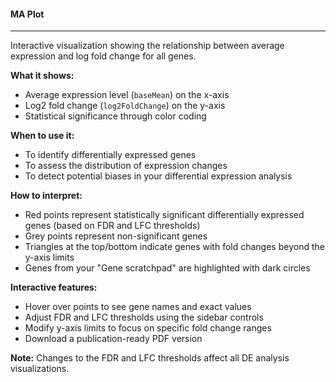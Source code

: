 #### MA Plot
------------

Interactive visualization showing the relationship between average expression and log fold change for all genes.

**What it shows:**
- Average expression level (`baseMean`) on the x-axis
- Log2 fold change (`log2FoldChange`) on the y-axis
- Statistical significance through color coding

**When to use it:**
- To identify differentially expressed genes
- To assess the distribution of expression changes
- To detect potential biases in your differential expression analysis

**How to interpret:**
- Red points represent statistically significant differentially expressed genes (based on FDR and LFC thresholds)
- Grey points represent non-significant genes
- Triangles at the top/bottom indicate genes with fold changes beyond the y-axis limits
- Genes from your "Gene scratchpad" are highlighted with dark circles

**Interactive features:**
- Hover over points to see gene names and exact values
- Adjust FDR and LFC thresholds using the sidebar controls
- Modify y-axis limits to focus on specific fold change ranges
- Download a publication-ready PDF version

**Note:** Changes to the FDR and LFC thresholds affect all DE analysis visualizations.


